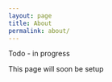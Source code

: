 ```yaml
---
layout: page
title: About
permalink: about/
---
```


<p class="message">
    Todo - in progress
</p>

This page will soon be setup